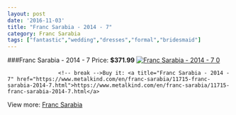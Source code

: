 ```yaml
---
layout: post
date: '2016-11-03'
title: "Franc Sarabia - 2014 - 7"
category: Franc Sarabia
tags: ["fantastic","wedding","dresses","formal","bridesmaid"]
---
```

###Franc Sarabia - 2014 - 7
Price: **$371.99**
<a href="https://www.metalkind.com/en/franc-sarabia/11715-franc-sarabia-2014-7.html"><img src="http://img.metalkind.com/37243-thickbox_default/franc-sarabia-2014-7.jpg" alt="Franc Sarabia - 2014 - 7 0" /></a>


					<!-- break -->Buy it: <a title="Franc Sarabia - 2014 - 7" href="https://www.metalkind.com/en/franc-sarabia/11715-franc-sarabia-2014-7.html">https://www.metalkind.com/en/franc-sarabia/11715-franc-sarabia-2014-7.html</a>
View more: [Franc Sarabia](https://www.metalkind.com/en/49-franc-sarabia)